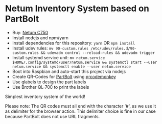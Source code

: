 # Netum Inventory System based on PartBolt

- Buy: [Netum C750](https://www.amazon.de/gp/product/B0855MQ9Y6/ref=ppx_yo_dt_b_asin_title_o00_s00?ie=UTF8&psc=1)
- Install nodejs and npm/yarn
- Install dependencies for this repository: `yarn` OR `npm install`
- Install udev rules: `mv 90-custom.rules /etc/udev/rules.d/90-custom.rules && udevadm control --reload-rules && udevadm trigger`
- Install systemd service unit: `mv netum.service $HOME/.config/systemd/user/netum.service && systemctl start --user netum.service && systemctl enable --user netum.service`
- Boot into Raspbian and auto-start this project via nodejs
- Create QR-Codes for [PartBolt](https://partbolt.com/) using [qrcodemonkey](https://www.qrcode-monkey.com/)
- Use glabels to design the part labels
- Use Brother QL-700 to print the labels

Simplest inventory system of the world!

Please note: The QR codes must all end with the character '#', as we use it as delimiter for the browser action. This delimiter choice is fine in our case because PartBolt does not use URL fragments.
